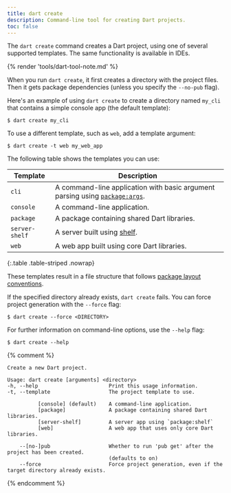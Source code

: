 ```yaml
---
title: dart create
description: Command-line tool for creating Dart projects.
toc: false
---
```


The `dart create` command creates a Dart project,
using one of several supported templates.
The same functionality is available in IDEs.

{% render 'tools/dart-tool-note.md' %}

When you run `dart create`, it first creates a directory with the project files. 
Then it gets package dependencies (unless you specify the `--no-pub` flag).

Here's an example of using `dart create` to create a directory named `my_cli` 
that contains a simple console app (the default template):

```console
$ dart create my_cli
```

To use a different template, such as `web`, add a template argument:

```console
$ dart create -t web my_web_app
```

The following table shows the templates you can use:

| Template       | Description                                                                                           |
|----------------|-------------------------------------------------------------------------------------------------------|
| `cli`          | A command-line application with basic argument parsing using [`package:args`]({{site.pub-pkg}}/args). |
| `console`      | A command-line application.                                                                           |
| `package`      | A package containing shared Dart libraries.                                                           |
| `server-shelf` | A server built using [shelf][].                                                                       |
| `web`          | A web app built using core Dart libraries.                                                            |

{:.table .table-striped .nowrap}

[shelf]: {{site.pub-pkg}}/shelf

These templates result in a file structure that follows
[package layout conventions](/tools/pub/package-layout).

If the specified directory already exists, `dart create` fails. 
You can force project generation with the `--force` flag:

```console
$ dart create --force <DIRECTORY>
```

For further information on command-line options, use the `--help` flag:

```console
$ dart create --help
```

{% comment %}
```
Create a new Dart project.

Usage: dart create [arguments] <directory>
-h, --help                       Print this usage information.
-t, --template                   The project template to use.

          [console] (default)    A command-line application.
          [package]              A package containing shared Dart libraries.
          [server-shelf]         A server app using `package:shelf`
          [web]                  A web app that uses only core Dart libraries.

    --[no-]pub                   Whether to run 'pub get' after the project has been created.
                                 (defaults to on)
    --force                      Force project generation, even if the target directory already exists.
```
{% endcomment %}
